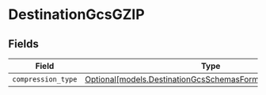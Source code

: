# DestinationGcsGZIP


## Fields

| Field                                                                                                                  | Type                                                                                                                   | Required                                                                                                               | Description                                                                                                            |
| ---------------------------------------------------------------------------------------------------------------------- | ---------------------------------------------------------------------------------------------------------------------- | ---------------------------------------------------------------------------------------------------------------------- | ---------------------------------------------------------------------------------------------------------------------- |
| `compression_type`                                                                                                     | [Optional[models.DestinationGcsSchemasFormatCompressionType]](../models/destinationgcsschemasformatcompressiontype.md) | :heavy_minus_sign:                                                                                                     | N/A                                                                                                                    |